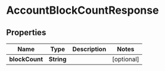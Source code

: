 

# AccountBlockCountResponse

## Properties

Name | Type | Description | Notes
------------ | ------------- | ------------- | -------------
**blockCount** | **String** |  |  [optional]



